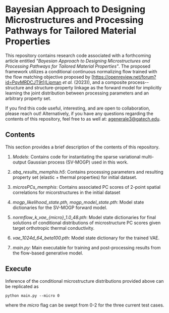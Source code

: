 # Bayesian Approach to Designing Microstructures and Processing Pathways for Tailored Material Properties
This repository contains research code associated with a forthcoming article entitled
*"Bayesian Approach to Designing Microstructures and Processing Pathways for Tailored Material Properties"*. The proposed framework utilizes a conditional continuous normalizing flow trained with the flow matching objective proposed by [https://openreview.net/forum?id=PqvMRDCJT9t](Lipman *et al.* (2023)), and a composite process--structure and structure-property linkage as the forward model for implicitly learning the joint distribution between processing parameters and an arbitrary property set.

If you find this code useful, interesting, and are open to collaboration, please reach out! 
Alternatively, if you have any questions regarding the contents of this repository, feel free
to as well at: [agenerale3@gatech.edu](agenerale3@gatech.edu).

## Contents
This section provides a brief description of the contents of this repository.

1. *Models*: Contains code for instantiating the sparse variational multi-output
 Gaussian process (SV-MOGP) used in this work.
 
2. *abq_results_memphis.h5*: Contains processing parameters and resulting property set (elastic + thermal properties) for initial dataset.

3. *microsPCs_memphis*: Contains associated PC scores of 2-point spatial correlations for micorstructures in the initial dataset
 
3. *mogp_likelihood_state.pth, mogp_model_state.pth*: Model state dictionaries for the SV-MOGP forward model.

4. *normflow_k_vae_{micro}_1.0_48.pth*: Model state dictionaries for final solutions of conditional distributions
 of microstructure PC scores given target orthotropic thermal conductivity.

5. *vae_1024d_64_beta100.pth*: Model state dictionary for the trained VAE.

6. *main.py*: Main executable for training and post-processing results from the flow-based generative model.

## Execute
Inference of the conditional microstructure distributions provided above can be replicated as
```
python main.py --micro 0
```
where the *micro* flag can be swept from 0-2 for the three current test cases.

